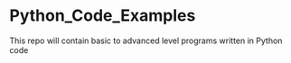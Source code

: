 # Python_Code_Examples
This repo will contain basic to advanced level programs written in Python code
